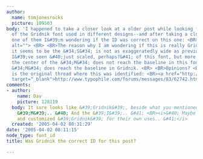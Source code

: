 ```yaml
---
author:
  name: tomjonesrocks
  picture: 109503
body: 'I happened to take a closer look at a older post while looking for examples
  of the Gridnik font used in different designs--and after taking a closer look at
  one of them I&#39;m wondering if the ID was correct on this one: <BR> <BR><img src="http://www.typophile.com/forums/messages/83/68594.jpg"
  alt=""> <BR> <BR>The reason why I am wondering if this is really Gridnik is that
  it seems to be the &#34;S&#34; is not as exaggeratedly wide as previous examples
  I&#39;ve seen &#40;just scaled, perhaps?&#41; of this font, but more than that,
  the center of the &#34;M&#34; does not reach the baseline in this font, and the
  &#34;M&#34; does reach the baseline in Gridnik. <BR> <BR>Opinions? <BR> <BR>This
  is the original thread where this was identified: <BR><a href="http://www.typophile.com/forums/messages/83/62742.html"
  target="_blank">http://www.typophile.com/forums/messages/83/62742.html</a>'
comments:
- author:
    name: Dav
    picture: 128119
  body: It sure looks like &#39;Gridnik&#39;, beside what you mentioned about the
    &#39;M&#39;.. &#40; And the &#39;I&#39;.. &#41; <BR><i>&#40; Maybe they just modified
    and customized &#39;Gridnik&#39; for their own uses.. &#41;</i>
  created: '2005-04-02 08:31:29'
date: '2005-04-02 08:11:15'
node_type: font_id
title: Was Gridnik the correct ID for this post?

---
```

